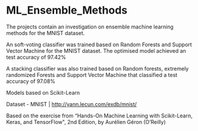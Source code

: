# ML_Ensemble_Methods

The projects contain an investigation on ensemble machine learning methods for the MNIST dataset.

An soft-voting classifier was trained based on Random Forests and Support Vector Machine for the MNIST dataset. The optimised model achieved an test accuracy of 97.42%

A stacking classifier was also trained based on Random forests, extremely randomized Forests and Support Vector Machine that classified a test accuracy of 97.08%

Models based on Scikit-Learn

Dataset - MNIST | http://yann.lecun.com/exdb/mnist/
          

Based on the exercise from “Hands-On Machine Learning with Scikit-Learn, Keras, and TensorFlow", 2nd Edition, by Aurélien Géron (O’Reilly)
